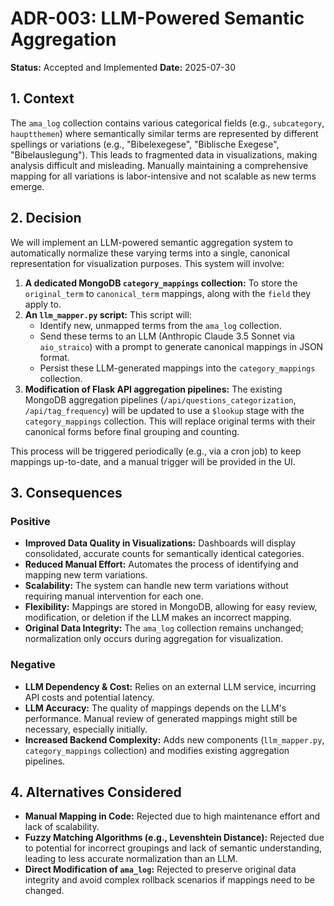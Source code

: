 # ADR-003: LLM-Powered Semantic Aggregation

**Status:** Accepted and Implemented
**Date:** 2025-07-30

## 1. Context

The `ama_log` collection contains various categorical fields (e.g., `subcategory`, `hauptthemen`) where semantically similar terms are represented by different spellings or variations (e.g., "Bibelexegese", "Biblische Exegese", "Bibelauslegung"). This leads to fragmented data in visualizations, making analysis difficult and misleading. Manually maintaining a comprehensive mapping for all variations is labor-intensive and not scalable as new terms emerge.

## 2. Decision

We will implement an LLM-powered semantic aggregation system to automatically normalize these varying terms into a single, canonical representation for visualization purposes. This system will involve:

1.  **A dedicated MongoDB `category_mappings` collection:** To store the `original_term` to `canonical_term` mappings, along with the `field` they apply to.
2.  **An `llm_mapper.py` script:** This script will:
    *   Identify new, unmapped terms from the `ama_log` collection.
    *   Send these terms to an LLM (Anthropic Claude 3.5 Sonnet via `aio_straico`) with a prompt to generate canonical mappings in JSON format.
    *   Persist these LLM-generated mappings into the `category_mappings` collection.
3.  **Modification of Flask API aggregation pipelines:** The existing MongoDB aggregation pipelines (`/api/questions_categorization`, `/api/tag_frequency`) will be updated to use a `$lookup` stage with the `category_mappings` collection. This will replace original terms with their canonical forms before final grouping and counting.

This process will be triggered periodically (e.g., via a cron job) to keep mappings up-to-date, and a manual trigger will be provided in the UI.

## 3. Consequences

### Positive
*   **Improved Data Quality in Visualizations:** Dashboards will display consolidated, accurate counts for semantically identical categories.
*   **Reduced Manual Effort:** Automates the process of identifying and mapping new term variations.
*   **Scalability:** The system can handle new term variations without requiring manual intervention for each one.
*   **Flexibility:** Mappings are stored in MongoDB, allowing for easy review, modification, or deletion if the LLM makes an incorrect mapping.
*   **Original Data Integrity:** The `ama_log` collection remains unchanged; normalization only occurs during aggregation for visualization.

### Negative
*   **LLM Dependency & Cost:** Relies on an external LLM service, incurring API costs and potential latency.
*   **LLM Accuracy:** The quality of mappings depends on the LLM's performance. Manual review of generated mappings might still be necessary, especially initially.
*   **Increased Backend Complexity:** Adds new components (`llm_mapper.py`, `category_mappings` collection) and modifies existing aggregation pipelines.

## 4. Alternatives Considered

*   **Manual Mapping in Code:** Rejected due to high maintenance effort and lack of scalability.
*   **Fuzzy Matching Algorithms (e.g., Levenshtein Distance):** Rejected due to potential for incorrect groupings and lack of semantic understanding, leading to less accurate normalization than an LLM.
*   **Direct Modification of `ama_log`:** Rejected to preserve original data integrity and avoid complex rollback scenarios if mappings need to be changed.
